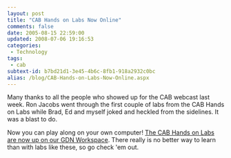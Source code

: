 ```yaml
---
layout: post
title: "CAB Hands on Labs Now Online"
comments: false
date: 2005-08-15 22:59:00
updated: 2008-07-06 19:16:53
categories:
 - Technology
tags:
 - cab
subtext-id: b7bd21d1-3e45-4b6c-8fb1-918a2932c0bc
alias: /blog/CAB-Hands-on-Labs-Now-Online.aspx
---
```



Many thanks to all the people who showed up for the CAB webcast last week. Ron Jacobs went through the first couple of labs from the CAB Hands on Labs while Brad, Ed and myself joked and heckled from the sidelines. It was a blast to do. 

Now you can play along on your own computer! [The CAB Hands on Labs are now up on our GDN Workspace](http://practices.gotdotnet.com/releases/viewuploads.aspx?id=22f72167-af95-44ce-a6ca-f2eafbf2653c). There really is no better way to learn than with labs like these, so go check 'em out. 
